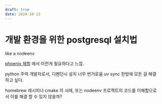 ```yaml
---
draft: true
date: 2024-10-13
---
```


# 개발 환경을 위한 postgresql 설치법

like a nodeenv

[phoenix 체험](tour-for-elixir.md#phoenixup_and_running) 에서 이런게 필요하다고 느낌.

python 주력 개발자로서, 디펜던시 설치 너무 번거로움 uv sync 한방에 모든 걸 해결 하고 싶다.

homebrew 레시피나 cmake 의 사례, 또는 nodeenv 프로젝트의 코드를 이해함으로서 이를 해결 할 수 있지 않을까?